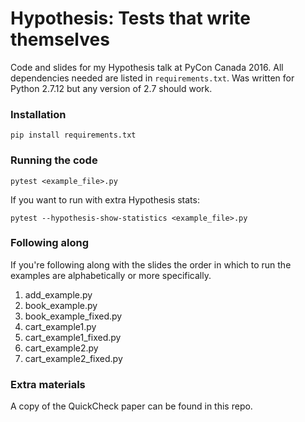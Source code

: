 # Hypothesis: Tests that write themselves

Code and slides for my Hypothesis talk at PyCon Canada 2016.
All dependencies needed are listed in `requirements.txt`.
Was written for Python 2.7.12 but any version of 2.7 should work.

### Installation
```
pip install requirements.txt
```

### Running the code
```
pytest <example_file>.py
```
If you want to run with extra Hypothesis stats:
```
pytest --hypothesis-show-statistics <example_file>.py
```

### Following along
If you're following along with the slides the order in which to run the examples are alphabetically or more specifically.

1. add_example.py
2. book_example.py
3. book_example_fixed.py
4. cart_example1.py
5. cart_example1_fixed.py
6. cart_example2.py
7. cart_example2_fixed.py

### Extra materials
A copy of the QuickCheck paper can be found in this repo.

